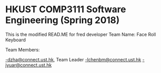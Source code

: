 # HKUST COMP3111 Software Engineering (Spring 2018)
This is the modified READ.ME for fred developer
Team Name: Face Roll Keyboard


Team Members:

-dzha@connect.ust.hk, Team Leader 
-lchenbm@connect.ust.hk 
-jyuar@connect.ust.hk

